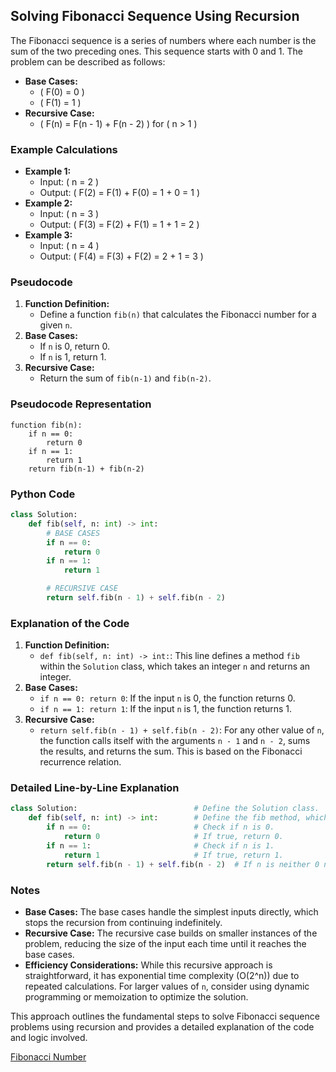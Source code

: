 ## Solving Fibonacci Sequence Using Recursion

The Fibonacci sequence is a series of numbers where each number is the sum of the two preceding ones. This sequence starts with 0 and 1. The problem can be described as follows:

- **Base Cases:**
    - \( F(0) = 0 \)
    - \( F(1) = 1 \)
- **Recursive Case:**
    - \( F(n) = F(n - 1) + F(n - 2) \) for \( n > 1 \)

### Example Calculations

- **Example 1:**
    - Input: \( n = 2 \)
    - Output: \( F(2) = F(1) + F(0) = 1 + 0 = 1 \)
- **Example 2:**
    - Input: \( n = 3 \)
    - Output: \( F(3) = F(2) + F(1) = 1 + 1 = 2 \)
- **Example 3:**
    - Input: \( n = 4 \)
    - Output: \( F(4) = F(3) + F(2) = 2 + 1 = 3 \)

### Pseudocode

1. **Function Definition:**
    - Define a function `fib(n)` that calculates the Fibonacci number for a given `n`.
2. **Base Cases:**
    - If `n` is 0, return 0.
    - If `n` is 1, return 1.
3. **Recursive Case:**
    - Return the sum of `fib(n-1)` and `fib(n-2)`.

### Pseudocode Representation

```
function fib(n):
    if n == 0:
        return 0
    if n == 1:
        return 1
    return fib(n-1) + fib(n-2)

```

### Python Code

```python
class Solution:
    def fib(self, n: int) -> int:
        # BASE CASES
        if n == 0:
            return 0
        if n == 1:
            return 1

        # RECURSIVE CASE
        return self.fib(n - 1) + self.fib(n - 2)

```

### Explanation of the Code

1. **Function Definition:**
    - `def fib(self, n: int) -> int:`: This line defines a method `fib` within the `Solution` class, which takes an integer `n` and returns an integer.
2. **Base Cases:**
    - `if n == 0: return 0`: If the input `n` is 0, the function returns 0.
    - `if n == 1: return 1`: If the input `n` is 1, the function returns 1.
3. **Recursive Case:**
    - `return self.fib(n - 1) + self.fib(n - 2)`: For any other value of `n`, the function calls itself with the arguments `n - 1` and `n - 2`, sums the results, and returns the sum. This is based on the Fibonacci recurrence relation.

### Detailed Line-by-Line Explanation

```python
class Solution:                          # Define the Solution class.
    def fib(self, n: int) -> int:        # Define the fib method, which takes an integer n and returns an integer.
        if n == 0:                       # Check if n is 0.
            return 0                     # If true, return 0.
        if n == 1:                       # Check if n is 1.
            return 1                     # If true, return 1.
        return self.fib(n - 1) + self.fib(n - 2)  # If n is neither 0 nor 1, recursively call fib with n-1 and n-2, sum the results, and return the sum.

```

### Notes

- **Base Cases:** The base cases handle the simplest inputs directly, which stops the recursion from continuing indefinitely.
- **Recursive Case:** The recursive case builds on smaller instances of the problem, reducing the size of the input each time until it reaches the base cases.
- **Efficiency Considerations:** While this recursive approach is straightforward, it has exponential time complexity \(O(2^n)\) due to repeated calculations. For larger values of `n`, consider using dynamic programming or memoization to optimize the solution.

This approach outlines the fundamental steps to solve Fibonacci sequence problems using recursion and provides a detailed explanation of the code and logic involved.


      
[Fibonacci Number](https://leetcode.com/problems/fibonacci-number/)
